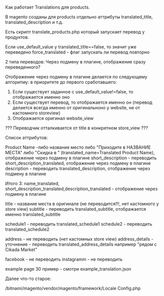 Как работает Translations  для products.

В magento созданы для products отдельно аттрибуты translated_title, translated_description и т.д.

Есть скрипт translate_products.php который запускает перевод у продуктов.

Если use_default_value у translated_title==false, то значит уже переведено
force_translated - флаг запускать ли перевод повторно

2 типа переводов: Через подмену в плагине, отображение сразу переведенного?

Отображение через подмену в плагине делается по следующему алгоритму: в приоритете до первого сработавшего:
1. Если существует заданное с use_default_value!=false, то отображается именно оно
2. Если существует перевод, то отображается именно он (перевод делается всегда именно от оригинальноно у website, не от кастомного storeview)
3. Отображается оригинал website_view

??? Переводчик отталкивается от title в конкретном store_view ???

Список аттрибутов:

Product Name -либо название место либо "Приходите в НАЗВАНИЕ МЕСТА" либо "Скидка в " (translated_name=Translated Product Name), отображение через подмену в плагине
short_description - переводить short_description_translated, отображение через подмену в плагине
description - переводить translated_description, отображение через подмену в плагине

Итого 3: name_translated, short_description_translated,description_translated  - отображение через подмену в плагине

title - название места в оригинале (не переводится!!!, нет кастомного у store view)
subtitle - переводить translated_subtitle, отображается именно translated_subtitle

schedule1 - переводить translated_schedule1
schedule2 - переводить translated_schedule2

address - не переводить (нет кастомных store view)
address_details - уточнение - переводить translated_address_details например "рядом c Cikada Market"

facebook - не переводить
instagramm - не переводить





example page 30
пример - смотри example_translation.json

                                                                                                                       			








Далее что-то старое:

/bitnami/magento/vendor/magento/framework/Locale
Config.php